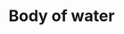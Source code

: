 ---
layout: image
title: Body of water
source: 
location: assets/img/bio.jpg
alt-text: low angle perspective of large, dark body of water
notes: ""
uses:
    - https://codepen.io/kbchumley/pen/qBrZJYB
---